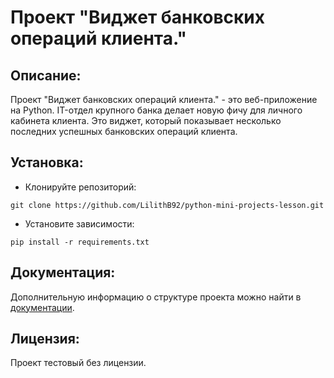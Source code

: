 # Проект "Виджет банковских операций клиента."

## Описание:

Проект "Виджет банковских операций клиента." - это веб-приложение на Python. IT-отдел крупного банка делает новую фичу для личного кабинета клиента. Это виджет, который показывает несколько последних успешных банковских операций клиента. 

## Установка:

* Клонируйте репозиторий:
```
git clone https://github.com/LilithB92/python-mini-projects-lesson.git
```
* Установите зависимости:
```
pip install -r requirements.txt
```

## Документация:

Дополнительную информацию о структуре проекта можно найти в [документации](README.md).

## Лицензия:

Проект тестовый без лицензии.
